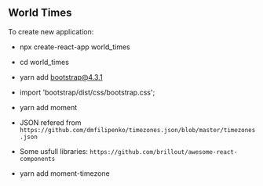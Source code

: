 ## World Times

To create new application:

- npx create-react-app world_times
    
- cd world_times

- yarn add bootstrap@4.3.1

- import 'bootstrap/dist/css/bootstrap.css';

- yarn add moment

- JSON refered from `https://github.com/dmfilipenko/timezones.json/blob/master/timezones.json`

- Some usfull libraries: `https://github.com/brillout/awesome-react-components`  

- yarn add moment-timezone

